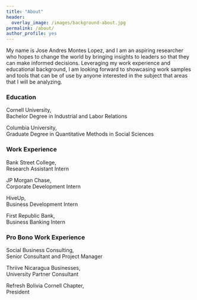 ```yaml
---
title: "About"
header:
  overlay_image: /images/background-about.jpg
permalink: /about/
author_profile: yes
---
```


My name is Jose Andres Montes Lopez, and I am an aspiring researcher who hopes to change the world by bringing insights to leaders so that they can make informed decisions. Leveraging my work experience and educational background, I am looking forward to showcasing work samples and tools that can be of use by anyone interested in the subject that areas that I will be analyzing.

### Education

Cornell University, <br>
Bachelor Degree in Industrial and Labor Relations

Columbia University, <br>
Graduate Degree in Quantitative Methods in Social Sciences

### Work Experience

Bank Street College, <br>
Research Assistant Intern

JP Morgan Chase, <br> 
Corporate Development Intern

HiveUp, <br> 
Business Development Intern

First Republic Bank, <br>
Business Banking Intern

### Pro Bono Work Experience

Social Business Consulting, <br>
Senior Consultant and Project Manager

Thriive Nicaragua Businesses, <br>
University Partner Consultant

Refresh Bolivia Cornell Chapter, <br>
President 